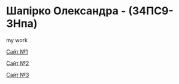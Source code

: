 # Шапірко Олександра - (34ПС9-3Нпа)

my work

[Сайт №1](Site1 "my first work")

[Сайт №2](Site2 "my second work")

[Сайт №3](Site3/img "my second work")
